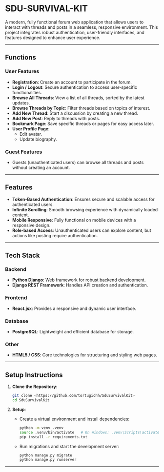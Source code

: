 # SDU-SURVIVAL-KIT

A modern, fully functional forum web application that allows users to interact with threads and posts in a seamless, responsive environment. This project integrates robust authentication, user-friendly interfaces, and features designed to enhance user experience.

---

## **Functions**

### **User Features**
- **Registration**: Create an account to participate in the forum.
- **Login / Logout**: Secure authentication to access user-specific functionalities.
- **Browse All Threads**: View a list of all threads, sorted by the latest updates.
- **Browse Threads by Topic**: Filter threads based on topics of interest.
- **Add New Thread**: Start a discussion by creating a new thread.
- **Add New Post**: Reply to threads with posts.
- **Bookmark Page**: Save specific threads or pages for easy access later.
- **User Profile Page**:
  - Edit avatar.
  - Update biography.

### **Guest Features**
- Guests (unauthenticated users) can browse all threads and posts without creating an account.

---

## **Features**
- **Token-Based Authentication**: Ensures secure and scalable access for authenticated users.
- **Infinite Scrolling**: Smooth browsing experience with dynamically loaded content.
- **Mobile Responsive**: Fully functional on mobile devices with a responsive design.
- **Role-based Access**: Unauthenticated users can explore content, but actions like posting require authentication.

---

## **Tech Stack**

### **Backend**
- **Python Django**: Web framework for robust backend development.
- **Django REST Framework**: Handles API creation and authentication.

### **Frontend**
- **React.jsx**: Provides a responsive and dynamic user interface.

### **Database**
- **PostgreSQL**: Lightweight and efficient database for storage.

### **Other**
- **HTML5 / CSS**: Core technologies for structuring and styling web pages.

---

## **Setup Instructions**

1. **Clone the Repository**:
   ```bash
   git clone <https://github.com/tortugichh/SduSurvivalKit>
   cd SduSurvivalKit
   ```

2. **Setup**:
   - Create a virtual environment and install dependencies:
     ```bash
     python -m venv .venv
     source .venv/bin/activate   # On Windows: .venv\Scripts\activate
     pip install -r requirements.txt
     ```
   - Run migrations and start the development server:
     ```bash
     python manage.py migrate
     python manage.py runserver
     ```
---